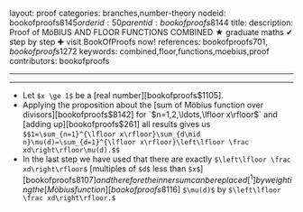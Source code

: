 layout: proof
categories: branches,number-theory
nodeid: bookofproofs$8145
orderid: 50
parentid: bookofproofs$8144
title: 
description:  Proof of MöBIUS AND FLOOR FUNCTIONS COMBINED &#9733; graduate maths &#10004; step by step &#10010; visit BookOfProofs now!
references: bookofproofs$701,bookofproofs$1272
keywords: combined,floor,functions,moebius,proof
contributors: bookofproofs

---


---

* Let `$x \ge 1$` be a [real number][bookofproofs$1105].
* Applying the proposition about the [sum of Möbius function over divisors][bookofproofs$8142] for `$n=1,2,\ldots,\lfloor x\rfloor$` and [adding up][bookofproofs$261] all results gives us
`$$1=\sum_{n=1}^{\lfloor x\rfloor}\sum_{d\mid n}\mu(d)=\sum_{d=1}^{\lfloor x\rfloor}\left\lfloor \frac xd\right\rfloor\mu(d).$$`
* In the last step we have used that there are exactly `$\left\lfloor \frac xd\right\rfloor$` [multiples of `$d$` less than `$x$`][bookofproofs$8107] and therefore the inner sum can be replaced[^1] by weighting the [Möbius function][bookofproofs$8116] `$\mu(d)$` by `$\left\lfloor \frac xd\right\rfloor.$`
